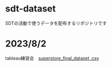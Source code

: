 # sdt-dataset
SDTの活動で使うデータを配布するリポジトリです

# 2023/8/2
tableau練習会　[superstore_final_dataset .csv](https://www.kaggle.com/datasets/atharvaarya25/e-commerce-analysis-uk)
